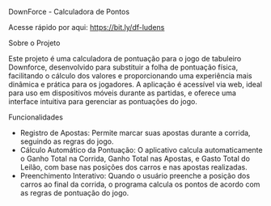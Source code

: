 DownForce - Calculadora de Pontos

Acesse rápido por aqui: https://bit.ly/df-ludens

Sobre o Projeto

Este projeto é uma calculadora de pontuação para o jogo de tabuleiro Downforce, desenvolvido para substituir a folha de pontuação física, facilitando o cálculo dos valores e proporcionando uma experiência mais dinâmica e prática para os jogadores. A aplicação é acessível via web, ideal para uso em dispositivos móveis durante as partidas, e oferece uma interface intuitiva para gerenciar as pontuações do jogo.

Funcionalidades
- Registro de Apostas: Permite marcar suas apostas durante a corrida, seguindo as regras do jogo.
- Cálculo Automático da Pontuação: O aplicativo calcula automaticamente o Ganho Total na Corrida, Ganho Total nas Apostas, e Gasto Total do Leilão, com base nas posições dos carros e nas apostas realizadas.
- Preenchimento Interativo: Quando o usuário preenche a posição dos carros ao final da corrida, o programa calcula os pontos de acordo com as regras de pontuação do jogo.
